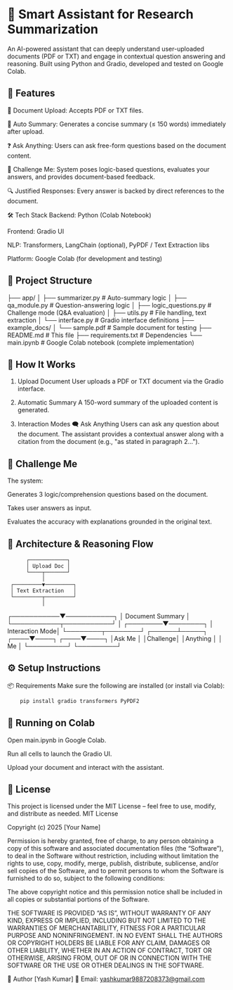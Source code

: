 # 📄 Smart Assistant for Research Summarization
An AI-powered assistant that can deeply understand user-uploaded documents (PDF or TXT) and engage in contextual question answering and reasoning. Built using Python and Gradio, developed and tested on Google Colab.

## 🚀 Features
📁 Document Upload: Accepts PDF or TXT files.

📄 Auto Summary: Generates a concise summary (≤ 150 words) immediately after upload.

❓ Ask Anything: Users can ask free-form questions based on the document content.

🧠 Challenge Me: System poses logic-based questions, evaluates your answers, and provides document-based feedback.

🔍 Justified Responses: Every answer is backed by direct references to the document.

🛠 Tech Stack
Backend: Python (Colab Notebook)

Frontend: Gradio UI

NLP: Transformers, LangChain (optional), PyPDF / Text Extraction libs

Platform: Google Colab (for development and testing)

## 🧱 Project Structure

├── app/
│   ├── summarizer.py       # Auto-summary logic
│   ├── qa_module.py        # Question-answering logic
│   ├── logic_questions.py  # Challenge mode (Q&A evaluation)
│   ├── utils.py            # File handling, text extraction
│   └── interface.py        # Gradio interface definitions
├── example_docs/
│   └── sample.pdf          # Sample document for testing
├── README.md               # This file
├── requirements.txt        # Dependencies
└── main.ipynb              # Google Colab notebook (complete implementation)

## 🧪 How It Works
1. Upload Document
User uploads a PDF or TXT document via the Gradio interface.

2. Automatic Summary
A 150-word summary of the uploaded content is generated.

3. Interaction Modes
🗨️ Ask Anything
Users can ask any question about the document. The assistant provides a contextual answer along with a citation from the document (e.g., "as stated in paragraph 2...").

## 🧩 Challenge Me
The system:

Generates 3 logic/comprehension questions based on the document.

Takes user answers as input.

Evaluates the accuracy with explanations grounded in the original text.

## 🧠 Architecture & Reasoning Flow
          ┌────────────┐
          │ Upload Doc │
          └────┬───────┘
               │
     ┌─────────▼─────────┐
     │ Text Extraction   │
     └─────────┬─────────┘
               │
   ┌───────────▼───────────┐
   │   Document Summary    │
   └───────────┬───────────┘
               │
      ┌────────▼────────┐
      │ Interaction Mode│
      └────────┬────────┘
        ┌──────┴─────┐
   ┌────▼────┐   ┌────▼────┐
   │Ask Me   │   │Challenge│
   │Anything │   │   Me    │
   └─────────┘   └─────────┘

## ⚙️ Setup Instructions

📦 Requirements
Make sure the following are installed (or install via Colab):
```bash
    pip install gradio transformers PyPDF2
```
## 🧪 Running on Colab


Open main.ipynb in Google Colab.

Run all cells to launch the Gradio UI.

Upload your document and interact with the assistant.

## 📄 License
This project is licensed under the MIT License – feel free to use, modify, and distribute as needed.
MIT License

Copyright (c) 2025 [Your Name]

Permission is hereby granted, free of charge, to any person obtaining a copy
of this software and associated documentation files (the “Software”), to deal
in the Software without restriction, including without limitation the rights to
use, copy, modify, merge, publish, distribute, sublicense, and/or sell copies of
the Software, and to permit persons to whom the Software is furnished to do so,
subject to the following conditions:

The above copyright notice and this permission notice shall be included in all
copies or substantial portions of the Software.

THE SOFTWARE IS PROVIDED “AS IS”, WITHOUT WARRANTY OF ANY KIND, EXPRESS OR
IMPLIED, INCLUDING BUT NOT LIMITED TO THE WARRANTIES OF MERCHANTABILITY, FITNESS
FOR A PARTICULAR PURPOSE AND NONINFRINGEMENT. IN NO EVENT SHALL THE AUTHORS OR
COPYRIGHT HOLDERS BE LIABLE FOR ANY CLAIM, DAMAGES OR OTHER LIABILITY, WHETHER
IN AN ACTION OF CONTRACT, TORT OR OTHERWISE, ARISING FROM, OUT OF OR IN
CONNECTION WITH THE SOFTWARE OR THE USE OR OTHER DEALINGS IN THE SOFTWARE.

👤 Author
[Yash Kumar]
📧 Email: yashkumar9887208373@gmail.com


